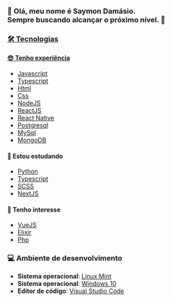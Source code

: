  
### 👋 Olá, meu nome é Saymon Damásio. <br />Sempre buscando alcançar o **próximo nível**. 🚀️
<a href="https://saymondamasio.github.io/">


### 🛠️ Tecnologias
#### 😎️ Tenho experiência
  - [Javascript](https://www.javascript.com/)
  - [Typescript](https://www.typescriptlang.org/)
  - [Html]()
  - [Css]()
  - [NodeJS](https://nodejs.org/en/)
  - [ReactJS](https://pt-br.reactjs.org/)
  - [React Native](https://reactnative.dev/)
  - [Postgresql](https://www.postgresql.org/)
  - [MySql](https://www.mysql.com/)
  - [MongoDB](https://www.mongodb.com/)
  
 #### 📖️ Estou estudando
  - [Python](https://www.python.org/)
  - [Typescript](https://www.typescriptlang.org/)
  - [SCSS](https://sass-lang.com/)
  - [NextJS](https://nextjs.org/)

 #### 🤔️ Tenho interesse
  - [VueJS](https://vuejs.org/)
  - [Elixir](https://elixir-lang.org/)
  - [Php](https://www.php.net/)
  
 ### 💻️ Ambiente de desenvolvimento
 
  - __Sistema operacional__: [Linux Mint](https://linuxmint.com/)
  - __Sistema operacional__: [Windows 10](https://www.microsoft.com/pt-br/windows/)
  - __Editor de código__: [Visual Studio Code](https://code.visualstudio.com/)
